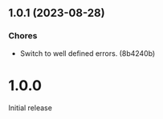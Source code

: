 ## 1.0.1 (2023-08-28)

### Chores

- Switch to well defined errors. (8b4240b)

# 1.0.0

Initial release
